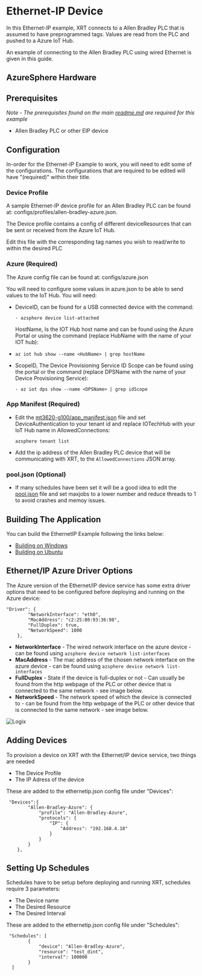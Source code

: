 # Ethernet-IP Device

In this Ethernet-IP example, XRT connects to a Allen Bradley PLC that is assumed to have preprogrammed tags. Values are read from the PLC and pushed to a Azure IoT Hub.

An example of connecting to the Allen Bradley PLC using wired Ethernet is given in this guide.

## AzureSphere Hardware

## Prerequisites

*Note - The prerequisites found on the main [readme.md](https://github.com/IOTechSystems/xrt-examples/blob/v1.1-branch/AzureSphere/README.md) are required for this example*

- Allen Bradley PLC or other EIP device

## Configuration

In-order for the Ethernet-IP Example to work, you will need to edit some of the configurations. The configurations that are required to be edited will have "(required)" within their title.

### Device Profile

A sample Ethernet-IP device profile for an Allen Bradley PLC can be found at: configs/profiles/allen-bradley-azure.json.

The Device profile contains a config of different deviceResources that can be sent or received from the Azure IoT Hub.

Edit this file with the corresponding tag names you wish to read/write to within the desired PLC

### Azure (Required)

The Azure config file can be found at: configs/azure.json

You will need to configure some values in azure.json to be able to send values to the IoT Hub. You will need:

- DeviceID, can be found for a USB connected device with the command:

  ```
  - azsphere device list-attached
  ```

  HostName, Is the IOT Hub host name and can be found using the Azure Portal or using the command (replace HubName with the name of your IOT hub):

- ```
  az iot hub show --name <HubName> | grep hostName
  ```

- ScopeID, The Device Provisioning Service ID Scope can be found using the portal or the command (replace DPSName with the name of your Device Provisioning Service):

  ```
  - az iot dps show --name <DPSName> | grep idScope
  ```

### App Manifest (Required)

- Edit the [mt3620-g100/app_manifest.json](../mt3620-g100/app_manifest.json) file and set DeviceAuthentication to your tenant id and replace IOTechHub with your IoT Hub name in AllowedConnections:

  ```
  azsphere tenant list
  ```

- Add the ip address of the Allen Bradley PLC device that will be communicating with XRT, to the `AllowedConnections` JSON array.

### pool.json (Optional)

- If many schedules have been set it will be a good idea to edit the [pool.json](../config/pool.json) file and set maxjobs to a lower number and reduce threads to 1 to avoid crashes and memoy issues.

## Building The Application

You can build the EthernetIP Example following the links below:

- [Building on Windows](https://github.com/IOTechSystems/xrt-examples/blob/v1.1-branch/AzureSphere/docs/windows-deploy-debug.md)
- [Building on Ubuntu](https://github.com/IOTechSystems/xrt-examples/blob/v1.1-branch/AzureSphere/docs/ubuntu-build.md)

## Ethernet/IP Azure Driver Options

The Azure version of the Ethernet/IP device service has some extra driver options that need to be configured before deploying and running on the Azure device:

```
"Driver": {
        "NetworkInterface": "eth0",
        "MacAddress": "c2:25:80:93:36:98",
        "FullDuplex": true,
        "NetworkSpeed": 1000
    },
```

- **NetworkInterface** - The wired network interface on the azure device - can be found using `azsphere device network list-interfaces` 
- **MacAddress** - The mac address of the chosen network interface on the azure device - can be found using `azsphere device network list-interfaces` 
- **FullDuplex** - State if the device is full-duplex or not - Can usually be found from the http webpage of the PLC or other device that is connected to the same network - see image below.
- **NetworkSpeed** - The network speed of which the device is connected to - can be found from the http webpage of the PLC or other device that is connected to the same network - see image below.

![Logix](images/Logix.png)

## Adding Devices

To provision a device on XRT with the Ethernet/IP device service, two things are needed

- The Device Profile
- The IP Adress of the device

These are added to the ethernetip.json config file under "Devices":

```
 "Devices":{
        "Allen-Bradley-Azure": {
            "profile": "Allen-Bradley-Azure",
            "protocols": {
                "IP": {
                    "Address": "192.168.4.18"
                }
            }
        }
    },
```

 ## Setting Up Schedules

Schedules have to be setup before deploying and running XRT, schedules require 3 parameters:

- The Device name
- The Desired Resource
- The Desired Interval

These are added to the ethernetip.json config file under "Schedules":

```
 "Schedules": [
        {
            "device": "Allen-Bradley-Azure",
            "resource": "test_dint",
            "interval": 100000
        }
  ]
```

